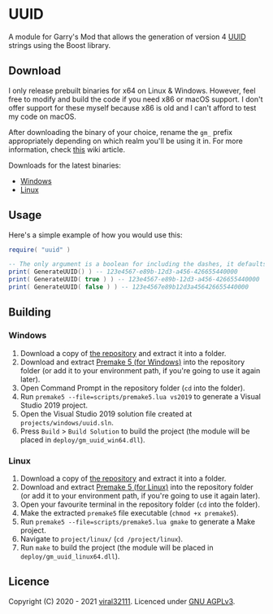 # UUID

A module for Garry's Mod that allows the generation of version 4 [UUID](https://en.wikipedia.org/wiki/Universally_unique_identifier#Version_4_(random)) strings using the Boost library.

## Download

I only release prebuilt binaries for x64 on Linux & Windows. However, feel free to modify and build the code if you need x86 or macOS support. I don't offer support for these myself because x86 is old and I can't afford to test my code on macOS.

After downloading the binary of your choice, rename the `gm_` prefix appropriately depending on which realm you'll be using it in. For more information, check [this](https://wiki.facepunch.com/gmod/Creating_Binary_Modules#naminglocation) wiki article.

Downloads for the latest binaries:

* [Windows](https://github.com/viral32111/gm_uuid/releases/latest/download/gm_uuid_win64.dll)
* [Linux](https://github.com/viral32111/gm_uuid/releases/latest/download/gm_uuid_linux64.dll)

## Usage

Here's a simple example of how you would use this:

```lua
require( "uuid" )

-- The only argument is a boolean for including the dashes, it defaults to true.
print( GenerateUUID() ) -- 123e4567-e89b-12d3-a456-426655440000
print( GenerateUUID( true ) ) -- 123e4567-e89b-12d3-a456-426655440000
print( GenerateUUID( false ) ) -- 123e4567e89b12d3a456426655440000
```

## Building

### Windows

1. Download a copy of [the repository](https://github.com/viral32111/gm_uuid/archive/master.zip) and extract it into a folder.
2. Download and extract [Premake 5 (for Windows)](https://github.com/premake/premake-core/releases/download/v5.0.0-alpha15/premake-5.0.0-alpha15-windows.zip) into the repository folder (or add it to your environment path, if you're going to use it again later).
3. Open Command Prompt in the repository folder (`cd` into the folder).
4. Run `premake5 --file=scripts/premake5.lua vs2019` to generate a Visual Studio 2019 project.
5. Open the Visual Studio 2019 solution file created at `projects/windows/uuid.sln`.
6. Press `Build` > `Build Solution` to build the project (the module will be placed in `deploy/gm_uuid_win64.dll`).

### Linux

1. Download a copy of [the repository](https://github.com/viral32111/gm_uuid/archive/master.zip) and extract it into a folder.
2. Download and extract [Premake 5 (for Linux)](https://github.com/premake/premake-core/releases/download/v5.0.0-alpha15/premake-5.0.0-alpha15-linux.tar.gz) into the repository folder (or add it to your environment path, if you're going to use it again later).
3. Open your favourite terminal in the repository folder (`cd` into the folder).
4. Make the extracted `premake5` file executable (`chmod +x premake5`).
5. Run `premake5 --file=scripts/premake5.lua gmake` to generate a Make project.
6. Navigate to `project/linux/` (`cd /project/linux`).
7. Run `make` to build the project (the module will be placed in `deploy/gm_uuid_linux64.dll`).

## Licence

Copyright (C) 2020 - 2021 [viral32111](https://github.com/viral32111). Licenced under [GNU AGPLv3](https://www.gnu.org/licenses/agpl-3.0.html).